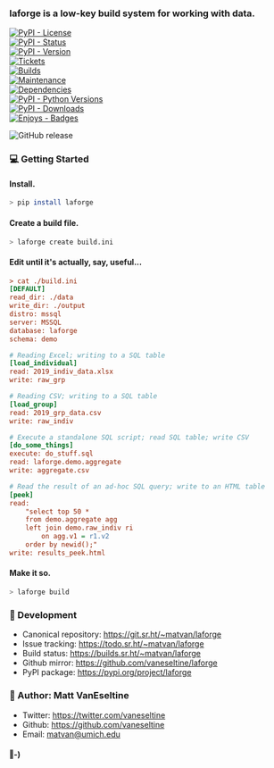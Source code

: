 ### laforge is a low-key build system for working with data.
[![PyPI - License](https://img.shields.io/pypi/l/laforge.svg?color=violet&style=flat-square)](https://www.gnu.org/licenses/agpl-3.0)  
[![PyPI - Status](https://img.shields.io/pypi/status/laforge.svg?style=flat-square)](https://pypi.python.org/pypi/laforge)  
[![PyPI - Version](https://img.shields.io/pypi/v/laforge.svg?style=flat-square)](https://pypi.python.org/pypi/laforge)  
[![Tickets](https://img.shields.io/badge/tickets-sr.ht-yellow.svg?style=flat-square)](https://todo.sr.ht/~matvan/laforge)  
[![Builds](https://img.shields.io/badge/builds-sr.ht-green.svg?style=flat-square)](https://builds.sr.ht/~matvan/laforge)  
[![Maintenance](https://img.shields.io/maintenance/yes/2019.svg?style=flat-square)](https://git.sr.ht/~matvan/laforge)  
[![Dependencies](https://img.shields.io/librariesio/release/pypi/laforge.svg?style=flat-square)](https://libraries.io/pypi/laforge)  
[![PyPI - Python Versions](https://img.shields.io/pypi/pyversions/laforge.svg?&style=flat-square)](https://pypi.python.org/pypi/laforge)  
[![PyPI - Downloads](https://img.shields.io/pypi/dw/laforge.svg?color=blueviolet&style=flat-square)](https://pepy.tech/project/laforge/week)  
[![Enjoys - Badges](https://img.shields.io/badge/built_with-☕-black.svg?style=flat-square)](https://pepy.tech/project/laforge/week)  

![GitHub release](https://img.shields.io/github/release-pre/vaneseltine/laforge.svg?label=github%20mirror&style=flat-square)  
<!-- https://readthedocs.org/dashboard/> -->

### 💻 Getting Started
 
#### Install.

```sh
> pip install laforge
```

#### Create a build file.

```sh
> laforge create build.ini
```

#### Edit until it's actually, say, useful...

```ini
> cat ./build.ini
[DEFAULT]
read_dir: ./data
write_dir: ./output
distro: mssql
server: MSSQL
database: laforge
schema: demo

# Reading Excel; writing to a SQL table
[load_individual] 
read: 2019_indiv_data.xlsx
write: raw_grp

# Reading CSV; writing to a SQL table
[load_group] 
read: 2019_grp_data.csv
write: raw_indiv

# Execute a standalone SQL script; read SQL table; write CSV
[do_some_things] 
execute: do_stuff.sql
read: laforge.demo.aggregate
write: aggregate.csv

# Read the result of an ad-hoc SQL query; write to an HTML table
[peek] 
read: 
    "select top 50 * 
    from demo.aggregate agg
    left join demo.raw_indiv ri 
        on agg.v1 = r1.v2
    order by newid();"
write: results_peek.html 
```

#### Make it so.

```sh
> laforge build
```

### 🚧 Development

- Canonical repository: https://git.sr.ht/~matvan/laforge
- Issue tracking: https://todo.sr.ht/~matvan/laforge
- Build status: https://builds.sr.ht/~matvan/laforge
- Github mirror: https://github.com/vaneseltine/laforge
- PyPI package: https://pypi.org/project/laforge

### 🧙‍ Author: Matt VanEseltine

- Twitter: https://twitter.com/vaneseltine
- Github: https://github.com/vaneseltine
- Email: matvan@umich.edu

#### ‖-)